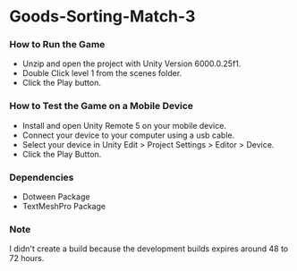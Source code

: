 # Goods-Sorting-Match-3

### How to Run the Game

- Unzip and open the project with Unity Version 6000.0.25f1.
- Double Click level 1 from the scenes folder.
- Click the Play button.

### How to Test the Game on a Mobile Device

- Install and open Unity Remote 5 on your mobile device.
- Connect your device to your computer using a usb cable.
- Select your device in Unity Edit > Project Settings > Editor > Device.
- Click the Play Button.

### Dependencies

- Dotween Package
- TextMeshPro Package

### Note

I didn't create a build because the development builds expires around 48 to 72 hours.


 
